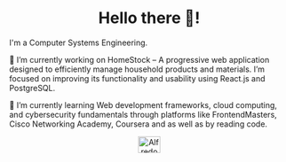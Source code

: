 <h1 align="center">Hello there 👋!</h1>

I'm a Computer Systems Engineering. 

🔭 I’m currently working on HomeStock – A progressive web application designed to efficiently manage household products and materials. I’m focused on improving its functionality and usability using React.js and PostgreSQL.

🌱 I’m currently learning Web development frameworks, cloud computing, and cybersecurity fundamentals through platforms like FrontendMasters, Cisco Networking Academy, Coursera and as well as by reading code.
<p align="center">
<a href="https://linkedin.com/in/alfredo-pereda-apr" target"blank"> <img align="center" src="https://raw.githubusercontent.com/rahuldkjain/github-profile-readme-generator/master/src/images/icons/Social/linked-in-alt.svg" alt="Alfredoapr" height="30" width="40" />
</a>
</p>
